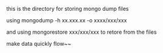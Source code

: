 this is the directory for storing mongo dump files

using  mongodump -h xx.xxx.xx -o xxxx/xxx/xxx

and  using  mongorestore xxx/xxx/xxx   to retore from the files 

make data quickly flow~~
